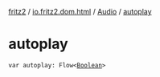 [fritz2](../../index.md) / [io.fritz2.dom.html](../index.md) / [Audio](index.md) / [autoplay](./autoplay.md)

# autoplay

`var autoplay: Flow<`[`Boolean`](https://kotlinlang.org/api/latest/jvm/stdlib/kotlin/-boolean/index.html)`>`